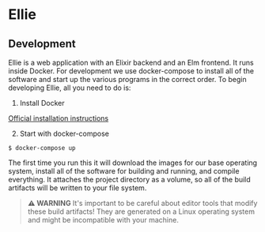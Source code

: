 # Ellie

## Development

Ellie is a web application with an Elixir backend and an Elm frontend. It runs inside Docker.
For development we use docker-compose to install all of the software and start up the
various programs in the correct order. To begin developing Ellie, all you need to do is:

1. Install Docker

[Official installation instructions](https://docs.docker.com/install/)

2. Start with docker-compose

```
$ docker-compose up
```

The first time you run this it will download the images for our base operating system, install
all of the software for building and running, and compile everything. It attaches the project
directory as a volume, so all of the build artifacts will be written to your file system. 

> **⚠️ WARNING**
> It's important to be careful about editor tools that modify these build artifacts! They are
> generated on a Linux operating system and might be incompatible with your machine.

